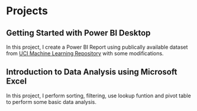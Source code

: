 # Projects

## Getting Started with Power BI Desktop
In this project, I create a Power BI Report using publically available dataset from [UCI Machine Learning Repository](https://archive.ics.uci.edu/ml/datasets/default+of+credit+card+clients) with some modifications.

## Introduction to Data Analysis using Microsoft Excel
In this project, I perform sorting, filtering, use lookup funtion and pivot table to perform some basic data analysis.